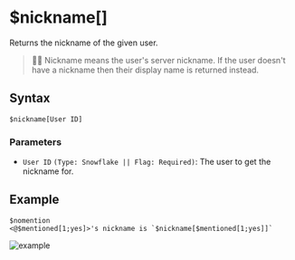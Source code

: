 # $nickname[]
Returns the nickname of the given user.

> 🧙‍♂️ Nickname means the user's server nickname. If the user doesn't have a nickname then their display name is returned instead.

## Syntax
```
$nickname[User ID]
```

### Parameters 
- `User ID` `(Type: Snowflake || Flag: Required)`: The user to get the nickname for.

## Example
```
$nomention
<@$mentioned[1;yes]>'s nickname is `$nickname[$mentioned[1;yes]]`
```

![example](https://user-images.githubusercontent.com/69215413/124502356-53271a00-dd91-11eb-8d72-778c9141f296.png)
